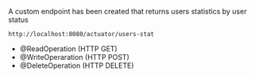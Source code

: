 
A custom endpoint has been created that returns users statistics by user status

```http request
http://localhost:8080/actuator/users-stat
```

- @ReadOperation (HTTP GET)
- @WriteOperaration (HTTP POST)
- @DeleteOperation (HTTP DELETE)